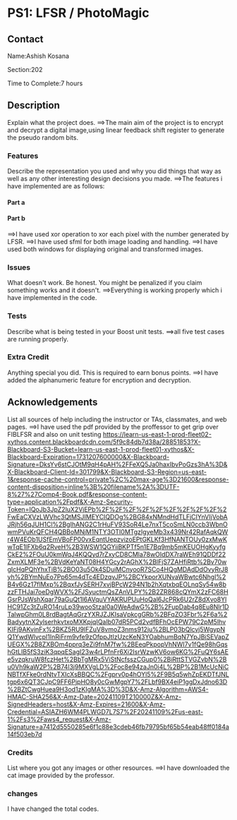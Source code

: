 # PS1: LFSR / PhotoMagic

## Contact
Name:Ashish Kosana

Section:202

Time to Complete:7 hours


## Description
Explain what the project does.
==>The main aim of the project is to encrypt and decrypt a digital image,using  linear feedback shift register to generate the pseudo random bits.

### Features
Describe the representation you used and why you did things that way as well as any other interesting design decisions you made.
==>The features i have implemented are as follows:
#### Part a

#### Part b
==>I have used xor operation to xor each pixel with the number generated by LFSR.
==>I have used sfml for both image loading and handling.
==>I have used both windows for displaying original and transformed images.
### Issues
What doesn't work.  Be honest.  You might be penalized if you claim something works and it doesn't.
==>Everything is working properly which i have implemented in the code.

### Tests
Describe what is being tested in your Boost unit tests.
==>all five test cases are running properly.
### Extra Credit
Anything special you did. This is required to earn bonus points.
==>I have added the alphanumeric feature for encryption and decryption.
## Acknowledgements
List all sources of help including the instructor or TAs, classmates, and web pages.
==>I have used the pdf provided by the proffessor to get grip over FIBLFSR and also on unit testing https://learn-us-east-1-prod-fleet02-xythos.content.blackboardcdn.com/5f9c84db7d38a/28851853?X-Blackboard-S3-Bucket=learn-us-east-1-prod-fleet01-xythos&X-Blackboard-Expiration=1731207600000&X-Blackboard-Signature=DksYv6stCJOtM9qH4pAH%2FFeXQ5Ja0haxIbvPoGzs3hA%3D&X-Blackboard-Client-Id=301799&X-Blackboard-S3-Region=us-east-1&response-cache-control=private%2C%20max-age%3D21600&response-content-disposition=inline%3B%20filename%2A%3DUTF-8%27%27Comp4-Book.pdf&response-content-type=application%2Fpdf&X-Amz-Security-Token=IQoJb3JpZ2luX2VjEPb%2F%2F%2F%2F%2F%2F%2F%2F%2F%2FwEaCXVzLWVhc3QtMSJIMEYCIQDOg%2BG84xNMndHdTLFjCIYnVIjVobAJRjh56qJUH1Cl%2BgIhANG2C1rHuFV93SoR4Le7nxT5coSmLN0ccb3WbnOwmPVuKrQFCH4QBBoMNjM1NTY3OTI0MTgzIgyeMb3x439Nr42RafAqkQWr4W4EOb1USfEmVBoFP00vxEqntUepzvizoEPtGKLKf3HfNANTOUy0zxMwKwTqE1lFXb6q2RveH%2B3WSW1QGYiiBKPTf5n1E7Bq9mb5mKEUOHgKyyfgCkE2%2FOuU0kmWqJ4KQQyd7rZxyCD8CMla78wOIdDX7raWEh91QDDf22ZxmXLMF3e%2BVdKeYaNT08H4YGcy2rAGhX%2BlFjS7ZAHfiRtb%2Bv70wgIcHqPQhYhxTiB%2BO03u5Ok4SDuiMCnyooR7SCo4HQgMDAdDdOvyRrJ8yh%2BYmNuEo7Pp65m4dTc4EDzqvJP%2BCYkporXUNvaWBwtc6Nhgl%2B4v6Gz17flMxp%2BqxfJySERH7xvjBPcW294N1b2hXqtxbqEOLnqSy54w8bzzFTHJai7oeDgWVX%2FJSyuctmQsZAnVLPY%2B2ZR868cQYmX2zFC68HGsrPJsWshXqar79aGuQt1l6AVquVYAKRUPUuHoQal6JcPRk6U2rZ8dXvo8YlHC91Zc3tZuRO14ruLp39wooStzal0a0WeAdwG%2B%2FupDab4q8Eu8Nlr1DTalwpGhm0L8rdBagtAqGrzYXRJZJKIsaVpkcgGRb%2BFqZO3Fbr%2F6a%2BadyytnX2ylserhkvtxoMXKpjqIQaIb07dR5PCd2vdfBFhOcEPW79C2pM5IhvKIFj9AKvinFx%2BKZ5RU9lFZuV8vmoZ3nms912ju%2BLP03bQlcvj5WgypNQ1YwdWlvcpI1InRiFrm9vfe9zOfppJtIzUzcKeN3YOabhumBqN7YpJBiSEVapZUEGX%2B8ZXBOm4pprq3eZi9fnM7fw%2BEeqPkpopVhNWI7v1fQe98hGqshGtLIB5fS3ziK3qpqESagI23w4rLPfnFr6Xi2IsrWzwKV6ow6KG%2FuQY6sAEe5vzqkruW8fczHet%2BbTgMRx5ViStNcfsszCGup0%2BiRttSTVGZvbN%2Bu0Vh9kaW2P%2B74l3j9MXVgLD%2Foc8e94zaJn0i4L%2BP%2B1McUcNiCNBTfXFke0rdNtvTXIcXsBBQC%2Fgprv0p4hOYl5%2F9B5q5whZpEKDTfJNLtgp6x6QT3CJpC9FF6PjpHO8y0cGwMgpY7%2FLbf9BX4eiP1ggDxJdno63D%2BZtCwgHuea9H3od1zKIgMA%3D%3D&X-Amz-Algorithm=AWS4-HMAC-SHA256&X-Amz-Date=20241109T210000Z&X-Amz-SignedHeaders=host&X-Amz-Expires=21600&X-Amz-Credential=ASIAZH6WM4PLWGD7L7S7%2F20241109%2Fus-east-1%2Fs3%2Faws4_request&X-Amz-Signature=a7412d5550285e6f1c88e3cdeb46fb79795bf65b54eab48ff0184a14f503eb7d

### Credits
List where you got any images or other resources.
==>I have downloaded the cat image provided by the professor.

### changes
I have changed the total codes.